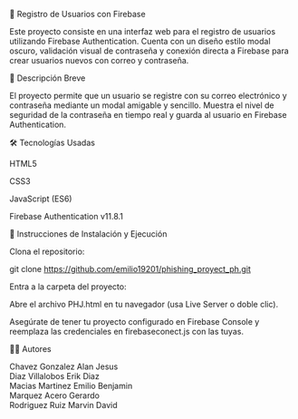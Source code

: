 🔐 Registro de Usuarios con Firebase

Este proyecto consiste en una interfaz web para el registro de usuarios utilizando Firebase Authentication. Cuenta con un diseño estilo modal oscuro, validación visual de contraseña y conexión directa a Firebase para crear usuarios nuevos con correo y contraseña.

📝 Descripción Breve

El proyecto permite que un usuario se registre con su correo electrónico y contraseña mediante un modal amigable y sencillo. Muestra el nivel de seguridad de la contraseña en tiempo real y guarda al usuario en Firebase Authentication.

🛠️ Tecnologías Usadas

HTML5

CSS3

JavaScript (ES6)

Firebase Authentication v11.8.1

🚀 Instrucciones de Instalación y Ejecución

Clona el repositorio:

git clone https://github.com/emilio19201/phishing_proyect_ph.git

Entra a la carpeta del proyecto:

Abre el archivo PHJ.html en tu navegador (usa Live Server o doble clic).

Asegúrate de tener tu proyecto configurado en Firebase Console y reemplaza las credenciales en firebaseconect.js con las tuyas.

👨‍💻 Autores

Chavez Gonzalez Alan Jesus                                                                             
Diaz Villalobos Erik Diaz                                                                                
Macias Martinez Emilio Benjamin                                                               
Marquez Acero Gerardo                                                                                
Rodriguez Ruiz Marvin David
